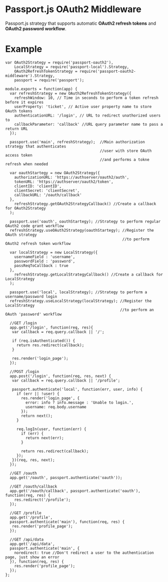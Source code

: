 Passport.js OAuth2 Middleware
==========================

Passport.js strategy that supports automatic **OAuth2 refresh tokens** and **OAuth2 password workflow**.

Example
==========================

    var OAuth2Strategy = require('passport-oauth2'),
        LocalStrategy = require('passport-local').Strategy,
        OAuth2RefreshTokenStrategy = require('passport-oauth2-middleware').Strategy,
        passport = require('passport');
        
    module.exports = function(app) {
      var refreshStrategy = new OAuth2RefreshTokenStrategy({
        refreshWindow: 10, // Time in seconds to perform a token refresh before it expires
        userProperty: 'ticket', // Active user property name to store OAuth tokens
        authenticationURL: '/login', // URL to redirect unathorized users to
        callbackParameter: 'callback' //URL query parameter name to pass a return URL
      });
      
      passport.use('main', refreshStrategy);  //Main authorization strategy that authenticates
                                              //user with store OAuth access token
                                              //and performs a tokne refresh when needed
      
      var oauthStartegy = new OAuth2Strategy({
        authorizationURL: 'https://authserver/oauth2/auth',
        tokenURL: 'https://authserver/oauth2/token',
        clientID: 'clientID',
        clientSecret: 'clientSecret',
        callbackURL: '/oauth/callback'
      },
        refreshStrategy.getOAuth2StrategyCallback() //Create a callback for OAuth2Strategy
      );
    
      passport.use('oauth', oauthStartegy); //Strategy to perform regular OAuth2 code grant workflow
      refreshStrategy.useOAuth2Strategy(oauthStartegy); //Register the OAuth strategy
                                                        //to perform OAuth2 refresh token workflow
      
      var localStrategy = new LocalStrategy({
        usernameField : 'username',
        passwordField : 'password',
        passReqToCallback : true
      },
        refreshStrategy.getLocalStrategyCallback() //Create a callback for LocalStrategy
      );
      
      passport.use('local', localStrategy); //Strategy to perform a username/password login
      refreshStrategy.useLocalStrategy(localStrategy); //Register the LocalStrategy
                                                       //to perform an OAuth 'password' workflow
        
      //GET /login
      app.get('/login', function(req, res){
       var callback = req.query.callback || '/';
       
       if (req.isAuthenticated()) {
         return res.redirect(callback);
       }
       
       res.render('login_page');
      });
                                                       
      //POST /login
      app.post('/login', function(req, res, next) {
       var callback = req.query.callback || '/profile';
       
       passport.authenticate('local', function(err, user, info) {
         if (err || !user) {
           res.render('login_page', {
             error: info ? info.message : 'Unable to login.',
             username: req.body.username
           });
           return next();
         }
         
         req.logIn(user, function(err) {
           if (err) {
             return next(err);
           }
           
           return res.redirect(callback);
         });
       })(req, res, next);
      });
    
      //GET /oauth
      app.get('/oauth', passport.authenticate('oauth'));
      
      //GET /oauth/callback
      app.get('/oauth/callback', passport.authenticate('oauth'), function(req, res) {
        res.redirect('/profile');
      });
    
      //GET /profile
      app.get('/profile', 
      passport.authenticate('main'), function(req, res) {
       res.render('profile_page');
      });
      
      //GET /api/data
      app.get('/api/data', 
      passport.authenticate('main', { 
        noredirect: true //Don't redirect a user to the authentication page, just show an error
      }), function(req, res) {
        res.render('profile_page');
      });
    };
